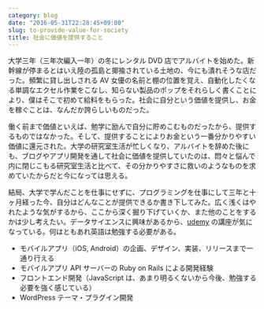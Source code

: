 ```yaml
---
category: blog
date: "2016-05-31T22:28:45+09:00"
slug: to-provide-value-for-society
title: 社会に価値を提供すること
---
```


大学三年（三年次編入一年）の冬にレンタル DVD 店でアルバイトを始めた。新幹線が停まるとはいえ陸の孤島と揶揄されている土地の、今にも潰れそうな店だった。頻繁に貸し出しされる AV 女優の名前と棚の位置を覚え、自動化したくなる単調なエクセル作業をこなし、知らない製品のポップをそれらしく書くことにより、僕はそこで初めて給料をもらった。社会に自分という価値を提供し、お金を稼ぐことは、なんだか誇らしいものだった。

働く前まで価値といえば、勉学に励んで自分に貯めこむものだったから、提供するものではなかった。そして、提供することによりお金という一番分かりやすい価値に還元された。大学の研究室生活が忙しくなり、アルバイトを辞めた後にも、ブログやアプリ開発を通して社会に価値を提供していたのは、悶々と悩んで内に閉じこもる研究室生活と比べて、その分かりやすさに救いのようなものを求めていたからだと今になっては思える。

結局、大学で学んだことを仕事にせずに、プログラミングを仕事にして三年と十ヶ月経った今、自分はどんなことが提供できるか書き下してみた。広く浅くはやれたような気がするから、ここから深く掘り下げていくか、また他のことをするかは少し考えたい。データサイエンスに興味があるから、[udemy](https://www.udemy.com/python-jp/) の講座が気になっている。何はともあれ英語は勉強する必要がある。

- モバイルアプリ（iOS, Android）の企画、デザイン、実装、リリースまで一通り行える
- モバイルアプリ API サーバーの Ruby on Rails による開発経験
- フロントエンド開発（JavaScript は、あまり明るくないから今後、勉強する必要を強く感じている）
- WordPress テーマ・プラグイン開発
